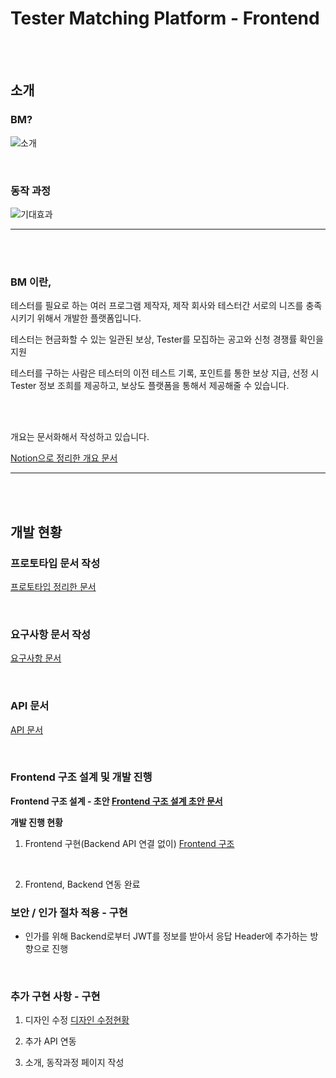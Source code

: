 # Tester Matching Platform - Frontend
<br>
<br>

## 소개

### BM?
![소개](https://user-images.githubusercontent.com/63409722/202464271-51c09c5a-8e60-4f3b-9d4a-a7952679a3c8.png)

<br>

### 동작 과정
![기대효과](https://user-images.githubusercontent.com/63409722/202464522-3d56e194-eb4c-44a4-86b5-0a42c6004015.png)

---

<br>
<br>

### BM 이란,

테스터를 필요로 하는 여러 프로그램 제작자, 제작 회사와 테스터간 서로의 니즈를 충족시키기 위해서 개발한 플랫폼입니다.

테스터는 현금화할 수 있는 일관된 보상, Tester를 모집하는 공고와 신청 경쟁률 확인을 지원

테스터를 구하는 사람은 테스터의 이전 테스트 기록, 포인트를 통한 보상 지급, 선정 시 Tester 정보 조희를 제공하고, 보상도 플랫폼을 통해서 제공해줄 수 있습니다.

<br>
<br>

개요는 문서화해서 작성하고 있습니다.

[Notion으로 정리한 개요 문서](https://www.notion.so/kukjun/6378aad79254427b9b95f8a842eb17bc)

---

<br>
<br>

## 개발 현황

### 프로토타입 문서 작성

[프로토타입 정리한 문서](https://www.notion.so/kukjun/Prototype-f491e6edd8c04ffaa56b3872a3248536)

<br>

### 요구사항 문서 작성

[요구사항 문서](https://www.notion.so/kukjun/d696548da742483a9dec0fed9951900f)

<br>

### API 문서

[API 문서](https://www.notion.so/kukjun/API-ac017f3405604a1ca63614e471f9db14)

<br>


### Frontend 구조 설계 및 개발 진행


**Frontend 구조 설계 - 초안 [Frontend 구조 설계 초안 문서](https://kukjun.notion.site/Frontend-fa27b85427844107ad7eb75d2aae8116)**

**개발 진행 현황**
1. Frontend 구현(Backend API 연결 없이) [Frontend 구조](https://www.notion.so/kukjun/Frontend-UI-c7c736c484b742e9bfa10b2628b1ad9e)

<br>

2. Frontend, Backend 연동 완료

### 보안 / 인가 절차 적용 - 구현

* 인가를 위해 Backend로부터 JWT를 정보를 받아서 응답 Header에 추가하는 방향으로 진행

<br>

### 추가 구현 사항 - 구현

1. 디자인 수정 [디자인 수정현황](https://kukjun.notion.site/Frontend-Design-4d740fdac9af4aa1bc74a57d702e3931)

2. 추가 API 연동

3. 소개, 동작과정 페이지 작성

